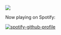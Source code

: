 <a>
  <img align="center" src="https://github-readme-stats.vercel.app/api?username=rain2wood&count_private=true&border_radius=8&theme=tokyonight&include_all_commits=true" />
</a>

Now playing on Spotify: 

[![spotify-github-profile](https://spotify-github-profile.vercel.app/api/view?uid=21fdo52qqf2hzolahwtkx4jrq&cover_image=true&theme=natemoo-re&bar_color=53b14f&bar_color_cover=true)](https://spotify-github-profile.vercel.app/api/view?uid=21fdo52qqf2hzolahwtkx4jrq&redirect=true)
